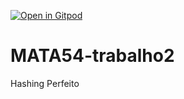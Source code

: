 
[![Open in Gitpod](https://gitpod.io/button/open-in-gitpod.svg)](https://gitpod.io/#<your-project-url>)

# MATA54-trabalho2
Hashing Perfeito
